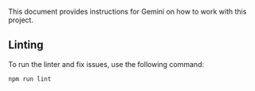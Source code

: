 This document provides instructions for Gemini on how to work with this project.

## Linting

To run the linter and fix issues, use the following command:

```bash
npm run lint
```
